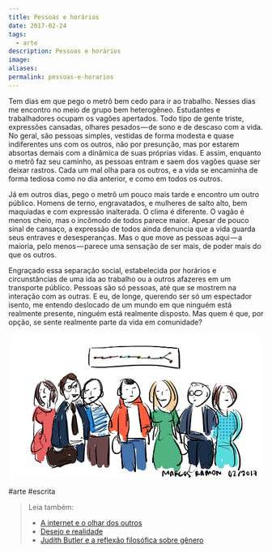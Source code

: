 ```yaml
---
title: Pessoas e horários
date: 2017-02-24
tags:
  - arte
description: Pessoas e horários
image: 
aliases:
permalink: pessoas-e-horarios
---
```

Tem dias em que pego o metrô bem cedo para ir ao trabalho. Nesses dias me encontro no meio de grupo bem heterogêneo. Estudantes e trabalhadores ocupam os vagões apertados. Todo tipo de gente triste, expressões cansadas, olhares pesados — de sono e de descaso com a vida. No geral, são pessoas simples, vestidas de forma modesta e quase indiferentes uns com os outros, não por presunção, mas por estarem absortas demais com a dinâmica de suas próprias vidas. E assim, enquanto o metrô faz seu caminho, as pessoas entram e saem dos vagões quase ser deixar rastros. Cada um mal olha para os outros, e a vida se encaminha de forma tediosa como no dia anterior, e como em todos os outros.

Já em outros dias, pego o metrô um pouco mais tarde e encontro um outro público. Homens de terno, engravatados, e mulheres de salto alto, bem maquiadas e com expressão inalterada. O clima é diferente. O vagão é menos cheio, mas o incômodo de todos parece maior. Apesar de pouco sinal de cansaço, a expressão de todos ainda denuncia que a vida guarda seus entraves e desesperanças. Mas o que move as pessoas aqui — a maioria, pelo menos — parece uma sensação de ser mais, de poder mais do que os outros.

Engraçado essa separação social, estabelecida por horários e circunstâncias de uma ida ao trabalho ou a outros afazeres em um transporte público. Pessoas são só pessoas, até que se mostrem na interação com as outras. E eu, de longe, querendo ser só um espectador isento, me entendo deslocado de um mundo em que ninguém está realmente presente, ninguém está realmente disposto. Mas quem é que, por opção, se sente realmente parte da vida em comunidade?

<img src="/assets/img/pessoas-e horários-medium.png">



#arte #escrita

> Leia também:
> - <a href="/a-internet-e-o-olhar-dos-outros">A internet e o olhar dos outros</a>
> - <a href="/desejo-e-realidade">Desejo e realidade</a>
> - <a href="/judith-butler-e-a-reflexao-filosofica-sobre-genero">Judith Butler e a reflexão filosófica sobre gênero</a>
